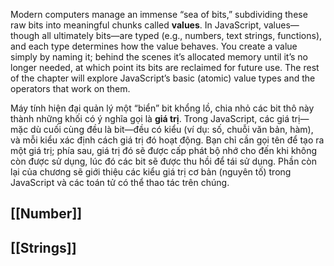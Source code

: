 Modern computers manage an immense “sea of bits,” subdividing these raw bits into meaningful chunks called **values**. In JavaScript, values—though all ultimately bits—are typed (e.g., numbers, text strings, functions), and each type determines how the value behaves. You create a value simply by naming it; behind the scenes it’s allocated memory until it’s no longer needed, at which point its bits are reclaimed for future use. The rest of the chapter will explore JavaScript’s basic (atomic) value types and the operators that work on them.

Máy tính hiện đại quản lý một “biển” bit khổng lồ, chia nhỏ các bit thô này thành những khối có ý nghĩa gọi là **giá trị**. Trong JavaScript, các giá trị—mặc dù cuối cùng đều là bit—đều có kiểu (ví dụ: số, chuỗi văn bản, hàm), và mỗi kiểu xác định cách giá trị đó hoạt động. Bạn chỉ cần gọi tên để tạo ra một giá trị; phía sau, giá trị đó sẽ được cấp phát bộ nhớ cho đến khi không còn được sử dụng, lúc đó các bit sẽ được thu hồi để tái sử dụng. Phần còn lại của chương sẽ giới thiệu các kiểu giá trị cơ bản (nguyên tố) trong JavaScript và các toán tử có thể thao tác trên chúng.

##  [[Number]]
## [[Strings]]

